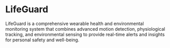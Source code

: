 # LifeGuard
LifeGuard is a comprehensive wearable health and environmental monitoring system that combines advanced motion detection, physiological tracking, and environmental sensing to provide real-time alerts and insights for personal safety and well-being.

